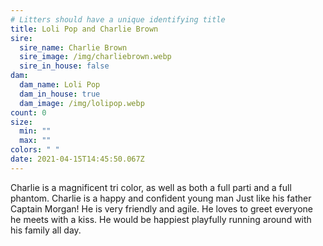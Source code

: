```yaml
---
# Litters should have a unique identifying title
title: Loli Pop and Charlie Brown
sire:
  sire_name: Charlie Brown
  sire_image: /img/charliebrown.webp
  sire_in_house: false
dam:
  dam_name: Loli Pop
  dam_in_house: true
  dam_image: /img/lolipop.webp
count: 0
size:
  min: ""
  max: ""
colors: " "
date: 2021-04-15T14:45:50.067Z
---
```

Charlie is a magnificent tri color, as well as both a full parti and a full phantom. Charlie is a happy and confident young man Just like his father Captain Morgan! He is very friendly and agile. He loves to greet everyone he meets with a kiss. He would be happiest playfully running around with his family all day.